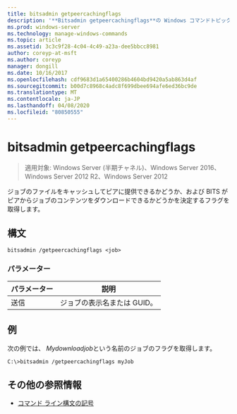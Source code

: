 ```yaml
---
title: bitsadmin getpeercachingflags
description: '**Bitsadmin getpeercachingflags**の Windows コマンドトピックでは、ジョブのファイルをキャッシュしてピアに提供できるかどうか、および BITS がピアからジョブのコンテンツをダウンロードできるかどうかを決定するフラグを取得します。'
ms.prod: windows-server
ms.technology: manage-windows-commands
ms.topic: article
ms.assetid: 3c3c9f28-4c04-4c49-a23a-dee5bbcc8981
author: coreyp-at-msft
ms.author: coreyp
manager: dongill
ms.date: 10/16/2017
ms.openlocfilehash: cdf9683d1a65400286b4604bd9420a5ab863d4af
ms.sourcegitcommit: b00d7c8968c4adc8f699dbee694afe6ed36bc9de
ms.translationtype: MT
ms.contentlocale: ja-JP
ms.lasthandoff: 04/08/2020
ms.locfileid: "80850555"
---
```

# <a name="bitsadmin-getpeercachingflags"></a>bitsadmin getpeercachingflags

>適用対象: Windows Server (半期チャネル)、Windows Server 2016、Windows Server 2012 R2、Windows Server 2012

ジョブのファイルをキャッシュしてピアに提供できるかどうか、および BITS がピアからジョブのコンテンツをダウンロードできるかどうかを決定するフラグを取得します。

## <a name="syntax"></a>構文

```
bitsadmin /getpeercachingflags <job> 
```

### <a name="parameters"></a>パラメーター

| パラメーター | 説明 |
| -------------- | -------------- |
| 送信 | ジョブの表示名または GUID。 |

## <a name="examples"></a><a name=BKMK_examples></a>例

次の例では、 *Mydownloadjob*という名前のジョブのフラグを取得します。

```
C:\>bitsadmin /getpeercachingflags myJob
```

## <a name="additional-references"></a>その他の参照情報

- [コマンド ライン構文の記号](command-line-syntax-key.md)